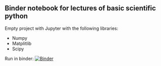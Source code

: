 Binder notebook for lectures of basic scientific python
-------------------------------------------------------

Empty project with Jupyter with the following libraries:

- Numpy
- Matplitlib
- Scipy

Run in binder: [![Binder](https://mybinder.org/badge.svg)](https://mybinder.org/v2/gh/samop/numpy-workshop-dockerfile/master)
